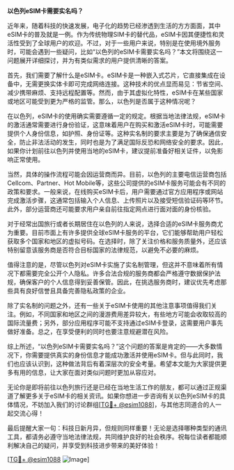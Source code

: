 **以色列eSIM卡需要实名吗？**

近年来，随着科技的快速发展，电子化的趋势已经渗透到生活的方方面面，其中eSIM卡的普及就是一例。作为传统物理SIM卡的替代品，eSIM卡因其便捷性和灵活性受到了全球用户的欢迎。不过，对于一些用户来说，特别是在使用境外服务时，可能会遇到一些疑问，比如“以色列的eSIM卡需要实名吗？”本文将围绕这一问题展开详细探讨，并为有类似需求的用户提供清晰的答案。

首先，我们需要了解什么是eSIM卡。eSIM卡是一种嵌入式芯片，它直接集成在设备中，无需更换实体卡即可完成网络连接。这种技术的优点显而易见：节省空间、减少携带麻烦、支持远程配置等。然而，由于其虚拟化特性，eSIM卡在某些国家或地区可能受到更为严格的监管。那么，以色列是否属于这种情况呢？

在以色列，eSIM卡的使用确实需要遵循一定的规定。根据当地法律法规，eSIM卡的激活通常需要进行身份验证，这意味着用户在购买和激活eSIM卡时，可能需要提供个人身份信息，如护照、身份证等。这种实名制的要求主要是为了确保通信安全，防止非法活动的发生，同时也是为了满足国际反恐和网络安全的要求。因此，如果你计划前往以色列并使用当地的eSIM卡，建议提前准备好相关证件，以免影响正常使用。

当然，具体的操作流程可能会因运营商而异。目前，以色列的主要电信运营商包括Cellcom、Partner、Hot Mobile等，这些公司提供的eSIM卡服务可能会有不同的政策和要求。一般来说，在线购买eSIM卡后，用户需要通过官方应用程序或网站完成激活步骤，这通常包括输入个人信息、上传照片以及接受短信验证码等环节。此外，部分运营商还可能要求用户亲自前往指定网点进行面对面的身份核验。

对于经常出国旅行或者长期居住在以色列的人来说，选择合适的eSIM卡服务商尤为重要。目前市面上有许多提供全球eSIM卡服务的平台，它们能够帮助用户轻松获取多个国家和地区的虚拟号码。在选择时，除了关注价格和服务质量外，还应该特别留意该服务商是否符合目标国家的法律规范，以避免不必要的麻烦。

值得注意的是，尽管以色列对eSIM卡实施了实名制管理，但这并不意味着所有情况下都需要完全公开个人隐私。许多合法合规的服务商都会严格遵守数据保护法规，确保客户的个人信息得到妥善保管。因此，在挑选服务商时，建议优先考虑那些具有良好信誉且具备完善隐私政策的企业。

除了实名制的问题之外，还有一些关于eSIM卡使用的其他注意事项值得我们关注。例如，不同国家和地区之间的漫游费用差异较大，有些地方可能会收取较高的国际流量费；另外，部分应用程序可能不支持通过eSIM卡登录，这需要用户事先做好准备。总之，在享受便利的同时也要注意规避潜在风险。

综上所述，“以色列eSIM卡需要实名吗？”这个问题的答案是肯定的——大多数情况下，你需要提供真实的身份信息才能成功激活并使用eSIM卡。但与此同时，我们也应该认识到，这种做法背后有着深层次的安全考量。希望本文能为大家提供更多有用的信息，让大家在面对类似问题时更加从容应对。

无论你是即将前往以色列旅行还是已经在当地生活工作的朋友，都可以通过正规渠道了解更多关于eSIM卡的相关资讯。如果你想进一步咨询有关以色列eSIM卡的具体情况，不妨加入我们的讨论群组[[TG💪+ @esim1088](https://t.me/s/esim1088)]，与其他志同道合的人一起交流心得！

最后提醒大家一句：科技日新月异，但规则同样重要！无论是选择哪种类型的通讯工具，都请务必遵守当地法律法规，共同维护良好的社会秩序。祝每位读者都能顺利解决自己的疑问，并享受到科技进步带来的美好体验！

[[TG💪+ @esim1088](https://t.me/s/esim1088) ![Image](https://i.postimg.cc/4NQfJmqS/Snipaste-2025-05-13-00-14-12.png)]